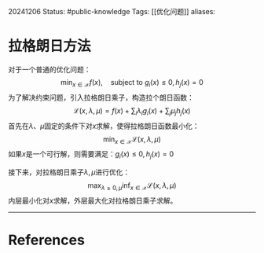 20241206
Status: #public-knowledge
Tags: [[优化问题]]
aliases: 
# 拉格朗日方法
对于一个普通的优化问题：
$$\min_{x\in\mathcal{X}}f(x),\quad\text{subject to }g_i(x)\leq0,h_j(x)=0$$
为了解决约束问题，引入拉格朗日乘子，构造拉个朗日函数：
$$\mathcal{L}(x,\lambda,\mu)=f(x)+\sum_i\lambda_ig_i(x)+\sum_j\mu_jh_j(x)$$
首先在$\lambda、\mu$固定的条件下对$x$求解，使得拉格朗日函数最小化：
$$\min_{x \in \mathcal{X}}\mathcal{L}(x, \lambda, \mu)$$
如果$x$是一个可行解，则需要满足：$g_i(x) \leq 0, h_j(x) = 0$

接下来，对拉格朗日乘子$\lambda, \mu$进行优化：
$$\max_{\lambda\geq0,\mu}\inf_{x\in\mathcal{X}}\mathcal{L}(x,\lambda,\mu)$$
内层最小化对$x$求解，外层最大化对拉格朗日乘子求解。

---
# References
